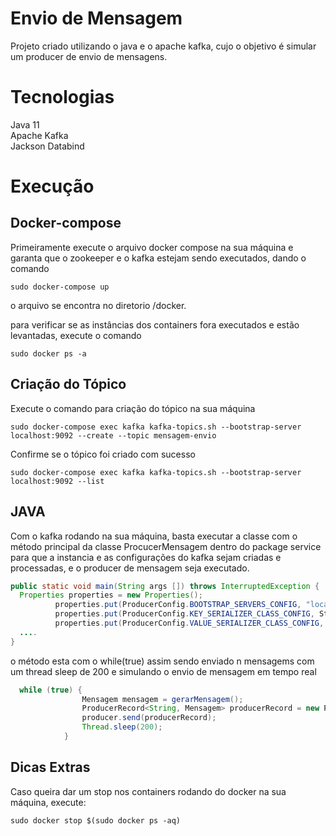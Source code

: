 # Envio de Mensagem

Projeto criado utilizando o java e o apache kafka, cujo o objetivo é simular um producer de envio de mensagens.

# Tecnologias

Java 11\
Apache Kafka\
Jackson Databind

# Execução

## Docker-compose

Primeiramente execute o arquivo docker compose na sua máquina e garanta que o zookeeper e o kafka estejam sendo executados, dando o comando 

```docker
sudo docker-compose up
```
o arquivo se encontra no diretorio /docker.

para verificar se as instâncias dos containers fora executados e estão levantadas, execute o comando

```docker
sudo docker ps -a
```

## Criação do Tópico

Execute o comando para criação do tópico na sua máquina

```docker
sudo docker-compose exec kafka kafka-topics.sh --bootstrap-server localhost:9092 --create --topic mensagem-envio
```

Confirme se o tópico foi criado com sucesso

```docker
sudo docker-compose exec kafka kafka-topics.sh --bootstrap-server localhost:9092 --list
```
## JAVA
Com o kafka rodando na sua máquina, basta executar a classe com o método principal da classe ProcucerMensagem dentro do package service para que a instancia e as configurações do kafka sejam criadas e processadas, e o producer de mensagem seja executado.

```Java
public static void main(String args []) throws InterruptedException {
  Properties properties = new Properties();
          properties.put(ProducerConfig.BOOTSTRAP_SERVERS_CONFIG, "localhost:9092");
          properties.put(ProducerConfig.KEY_SERIALIZER_CLASS_CONFIG, StringSerializer.class.getName());
          properties.put(ProducerConfig.VALUE_SERIALIZER_CLASS_CONFIG, MensagemSerializer.class.getName());
  ....
}
```
o método esta com o while(true) assim sendo enviado n mensagems com um thread sleep de 200 e simulando o envio de mensagem em tempo real
```Java
  while (true) {
                Mensagem mensagem = gerarMensagem();
                ProducerRecord<String, Mensagem> producerRecord = new ProducerRecord<String, Mensagem>("mensagem-envio", mensagem);
                producer.send(producerRecord);
                Thread.sleep(200);
            }
```

## Dicas Extras
Caso queira dar um stop nos containers rodando do docker na sua máquina, execute:

```docker
sudo docker stop $(sudo docker ps -aq)
```
